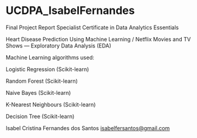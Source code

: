 # UCDPA_IsabelFernandes

Final Project Report 
Specialist Certificate in Data Analytics Essentials



Heart Disease Prediction Using Machine Learning / Netflix Movies and TV Shows — Exploratory Data Analysis (EDA)



Machine Learning algorithms used:



Logistic Regression (Scikit-learn)

Random Forest (Scikit-learn)

Naive Bayes (Scikit-learn)

K-Nearest Neighbours (Scikit-learn)

Decision Tree (Scikit-learn)




Isabel Cristina Fernandes dos Santos
isabelfersantos@gmail.com

